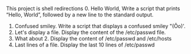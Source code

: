 This project is shell redirections
0. Hello World, Write a script that prints “Hello, World”, followed by a new line to the standard output.
1. Confused smiley. Write a script that displays a confused smiley "(Ôo)'.
2. Let's display a file. Display the content of the /etc/passwd file.
3. What about 2. Display the content of /etc/passwd and /etc/hosts
4. Last lines of a file. Display the last 10 lines of /etc/passwd
